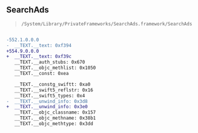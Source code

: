 ## SearchAds

> `/System/Library/PrivateFrameworks/SearchAds.framework/SearchAds`

```diff

-552.1.0.0.0
-  __TEXT.__text: 0xf394
+554.9.0.0.0
+  __TEXT.__text: 0xf39c
   __TEXT.__auth_stubs: 0x670
   __TEXT.__objc_methlist: 0x1050
   __TEXT.__const: 0xea

   __TEXT.__constg_swiftt: 0xa0
   __TEXT.__swift5_reflstr: 0x16
   __TEXT.__swift5_types: 0x4
-  __TEXT.__unwind_info: 0x3d8
+  __TEXT.__unwind_info: 0x3e0
   __TEXT.__objc_classname: 0x157
   __TEXT.__objc_methname: 0x38b1
   __TEXT.__objc_methtype: 0x3dd

```
